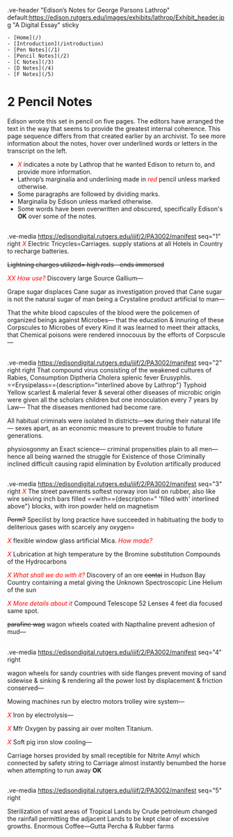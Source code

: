 .ve-header "Edison’s Notes for George Parsons Lathrop" default:https://edison.rutgers.edu/images/exhibits/lathrop/Exhibit_header.jpg "A Digital Essay" sticky

    - [Home](/)
    - [Introduction](/introduction)
    - [Pen Notes](/1)
    - [Pencil Notes](/2)
    - [C Notes](/3)
    - [D Notes](/4)
    - [F Notes](/5)
    
# 2 Pencil Notes

Edison wrote this set in pencil on five pages. The editors have arranged the text in the way that seems to provide the greatest internal coherence. This page sequence differs from that created earlier by an archivist. To see more information about the notes, hover over underlined words or letters in the transcript on the left.
- <span style="color:red">*X*</span> indicates a note by Lathrop that he wanted Edison to return to, and provide more information. 
- Lathrop’s marginalia and underlining made in <span style="color:red">*red*</span> pencil unless marked otherwise. 
- Some paragraphs are followed by dividing marks. 
- Marginalia by Edison unless marked otherwise. 
- Some words have been overwritten and obscured, specifically Edison's **OK** over some of the notes. 

##
.ve-media https://edisondigital.rutgers.edu/iiif/2/PA3002/manifest seq="1" right
<span style="color:red">*X*</span> Electric Tricycles=Carriages. supply stations at all Hotels in Country to recharge batteries.

<del>Lightning charges utilized= high rods—ends immersed</del>
 
<span style="color:red">*XX How use?*</span> Discovery large Source Gallium—

Grape sugar displaces Cane sugar as investigation proved that Cane sugar is not the natural sugar of man being a Crystaline product artificial to man—

That the white blood capscules of the blood were the policemen of organized beings against Microbes— that the education & innuring of these Corpscules to Microbes of every Kind it was learned to meet their attacks, that Chemical poisons were rendered innocouus by the efforts of Corpscule—

##
.ve-media https://edisondigital.rutgers.edu/iiif/2/PA3002/manifest seq="2" right right
That compound virus consisting of the weakened cultures of Rabies, Consumption Diptheria Cholera splenic fever Erusyphlis. ==Erysipelass=={description="interlined above by Lathrop"} Typhoid Yellow scarlest & malerial fever & several other diseases of microbic origin were given all the scholars children but one innoculation every 7 years by Law— That the diseases mentioned had become rare.

 All habitual criminals were isolated In districts—<del>sex</del> during their natural life— sexes apart, as an economic measure to prevent trouble to future generations. 

physiosgonmy an Exact science— criminal propensities plain to all men— hence all being warned the struggle for Existence of those Criminally inclined difficult causing rapid elimination by Evolution artifically produced

##
.ve-media https://edisondigital.rutgers.edu/iiif/2/PA3002/manifest seq="3" right
<span style="color:red">*X*</span> The street pavements softest norway iron laid on rubber, also like wire seiving inch bars filled ==with=={description=" 'filled with' interlined above"} blocks, with iron powder held on magnetism 
    
<del>Perm?</del> Specilist by long practice have succeeded in habituating the body to deliterious gases with scarcely any oxygen=

<span style="color:red">*X*</span> flexible window glass artificial Mica. <span style="color:red">*How made?*</span> <OK>

<span style="color:red">*X*</span> Lubrication at high temperature by the Bromine substitution Compounds of the Hydrocarbons

<span style="color:red">*X What shall we do with it?*</span> Discovery of an ore <del>contai</del> in Hudson Bay Country containing a metal giving the Unknown Spectroscopic Line Helium of the sun

<span style="color:red">*X More details about it*</span> Compound Telescope 52 Lenses 4 feet dia focused same spot.

<del>parafine wag</del> wagon wheels coated with Napthaline prevent adhesion of mud— 
##
.ve-media https://edisondigital.rutgers.edu/iiif/2/PA3002/manifest seq="4" right
	
wagon wheels for sandy countries with side flanges prevent moving of sand sidewise & sinking & rendering all the power lost by displacement & friction conserved— 

Mowing machines run by electro motors trolley wire system—

<span style="color:red">*X*</span> Iron by electrolysis—

<span style="color:red">*X*</span> Mfr Oxygen by passing air over molten Titanium.

<span style="color:red">*X*</span> Soft pig iron slow cooling—

Carriage horses provided by small receptible for Nitrite Amyl which connected by safety string to Carriage almost instantly benumbed the horse when attempting to run away  **OK**
##
.ve-media https://edisondigital.rutgers.edu/iiif/2/PA3002/manifest seq="5" right

Sterilization of vast areas of Tropical Lands by Crude petroleum changed the rainfall permitting the adjacent Lands to be kept clear of excessive growths. 
Enormous Coffee—Gutta Percha & Rubber farms
